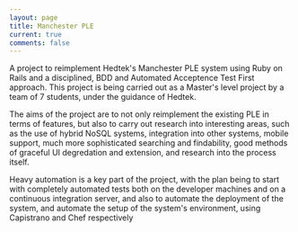 ```yaml
---
layout: page
title: Manchester PLE
current: true
comments: false
---
```

A project to reimplement Hedtek's Manchester PLE system using Ruby on Rails and a disciplined, BDD and Automated Acceptence Test First approach. 
This project is being carried out as a Master's level project by a team of 7 students, under the guidance of Hedtek. 

The aims of the project are to not only reimplement the existing PLE in terms of features, but also to carry out research into interesting areas,
such as the use of hybrid NoSQL systems, integration into other systems, mobile support, much more sophisticated searching and findability, 
good methods of graceful UI degredation and extension, and research into the process itself.

Heavy automation is a key part of the project, with the plan being to start with completely automated tests both on the developer machines and on a
continuous integration server, and also to automate the deployment of the system, and automate the setup of the system's environment, using Capistrano and Chef
respectively
